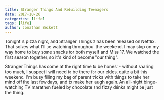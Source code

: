 ```yaml
---
title: Stranger Things And Rebuilding Teenagers
date: 2017-10-26
categories: [life]
tags: [life]
author: Jonathan Beckett
---
```


Tonight is pizza night, and Stranger Things 2 has been released on Netflix. That solves what I'll be watching throughout the weekend. I may stop on my way home to buy some snacks for both myself and Miss 17. We watched the first season together, so it's kind of become "our thing".

Stranger Things has come at the right time to be honest - without sharing too much, I suspect I will need to be there for our eldest quite a bit this weekend. I'm busy filling my bag of parent tricks with things to take her mind off the last few days, and to make her laugh again. An all-night binge-watching TV marathon fueled by chocolate and fizzy drinks might be just the thing.